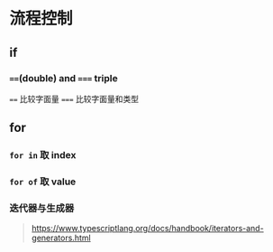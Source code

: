 # 流程控制 


## if

### `==`(double) and `===` triple

`==` 比较字面量
`===` 比较字面量和类型


## for

### `for in` 取 index

### `for of` 取 value


### 迭代器与生成器

> https://www.typescriptlang.org/docs/handbook/iterators-and-generators.html

